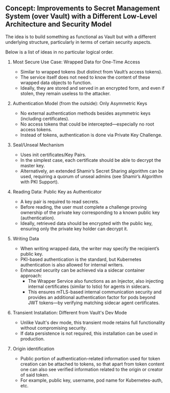 Concept: Improvements to Secret Management System (over Vault) with a Different Low-Level Architecture and Security Model
---
The idea is to build something as functional as Vault but with a different underlying structure, particularly in terms of certain security aspects.

Below is a list of ideas in no particular logical order.

1. Most Secure Use Case: Wrapped Data for One-Time Access
    
    - Similar to wrapped tokens (but distinct from Vault’s access tokens).
    - The service itself does not need to know the content of these wrapped data objects to function.
    - Ideally, they are stored and served in an encrypted form, and even if stolen, they remain useless to the attacker.

2. Authentication Model (from the outside): Only Asymmetric Keys

   - No external authentication methods besides asymmetric keys (including certificates).
   - No access tokens that could be intercepted—especially no root access tokens.
   - Instead of tokens, authentication is done via Private Key Challenge.

3. Seal/Unseal Mechanism

    - Uses init certificates/Key Pairs.
    - In the simplest case, each certificate should be able to decrypt the master key.
    - Alternatively, an extended Shamir’s Secret Sharing algorithm can be used, requiring a quorum of unseal admins (see Shamir’s Algorithm with PKI Support).

4. Reading Data: Public Key as Authenticator

    - A key pair is required to read secrets.
    - Before reading, the user must complete a challenge proving ownership of the private key corresponding to a known public key (authentication).
    - Ideally, retrieved data should be encrypted with the public key, ensuring only the private key holder can decrypt it.

5. Writing Data

   - When writing wrapped data, the writer may specify the recipient’s public key.
   - PKI-based authentication is the standard, but Kubernetes authentication is also allowed for internal writers.
   - Enhanced security can be achieved via a sidecar container approach:
      - The Wrapper Service also functions as an Injector, also injecting internal certificates (similar to Istio) for agents in sidecars.
      - This ensures mTLS-based internal communication security and provides an additional authentication factor for pods beyond JWT tokens—by verifying matching sidecar agent certificates.

6. Transient Installation: Different from Vault's Dev Mode

    - Unlike Vault's dev mode, this transient mode retains full functionality without compromising security.
    - If data persistence is not required, this installation can be used in production.
  
7. Origin identification

    - Public portion of authentication-related information used for token creation can be attached to tokens, so that apart from token content one can also see verified information related to the origin or creator of said token.
    - For example, public key, username, pod name for Kubernetes-auth, etc.
